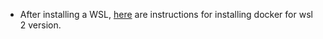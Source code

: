 - After installing a WSL, [here](https://docs.docker.com/desktop/windows/wsl/) are instructions for installing docker for wsl 2 version.

